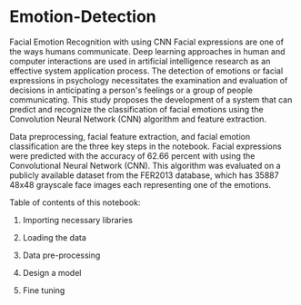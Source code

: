 # Emotion-Detection

Facial Emotion Recognition with using CNN
Facial expressions are one of the ways humans communicate. Deep learning approaches in human and computer interactions are used in artificial intelligence research as an effective system application process. The detection of emotions or facial expressions in psychology necessitates the examination and evaluation of decisions in anticipating a person's feelings or a group of people communicating. This study proposes the development of a system that can predict and recognize the classification of facial emotions using the Convolution Neural Network (CNN) algorithm and feature extraction.

Data preprocessing, facial feature extraction, and facial emotion classification are the three key steps in the notebook. Facial expressions were predicted with the accuracy of 62.66 percent with using the Convolutional Neural Network (CNN). This algorithm was evaluated on a publicly available dataset from the FER2013 database, which has 35887 48x48 grayscale face images each representing one of the emotions.

Table of contents of this notebook:

1. Importing necessary libraries

2. Loading the data

3. Data pre-processing

4. Design a model

5. Fine tuning
